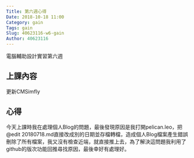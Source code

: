 ```yaml
---
Title: 第六週心得
Date: 2018-10-18 11:00
Category: gain
Tags: gain
Slug: 40623116-w6-gain
Author: 40623116
---
```


電腦輔助設計實習第六週

<!-- PELICAN_END_SUMMARY -->

上課內容
----


更新CMSimfly



心得
----
今天上課時我在處理個人Blog的問題，最後發現原因是我打開pelican.leo，把@edit 20180718.md直接改成別的日期並存檔轉檔，造成個人Blog檔案產生錯誤刪除了所有檔案，我又沒有檢查近端，就直接推上去，為了解決這問題我利用了github的版次功能回推尋找原因，最後幸好有處理好。



